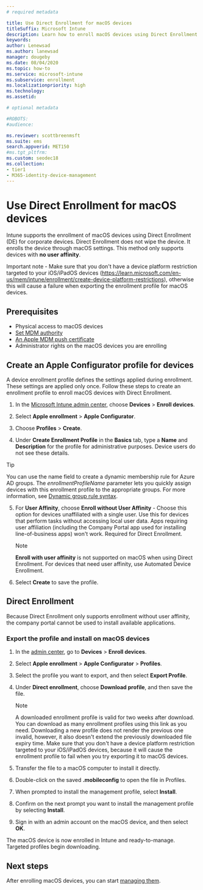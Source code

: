 ```yaml
---
# required metadata

title: Use Direct Enrollment for macOS devices
titleSuffix: Microsoft Intune
description: Learn how to enroll macOS devices using Direct Enrollment.
keywords:
author: Lenewsad
ms.author: lanewsad
manager: dougeby
ms.date: 08/04/2020
ms.topic: how-to
ms.service: microsoft-intune
ms.subservice: enrollment
ms.localizationpriority: high
ms.technology:
ms.assetid: 

# optional metadata

#ROBOTS:
#audience:

ms.reviewer: scottbreenmsft
ms.suite: ems
search.appverid: MET150
#ms.tgt_pltfrm:
ms.custom: seodec18
ms.collection:
- tier1
- M365-identity-device-management
---
```


# Use Direct Enrollment for macOS devices

Intune supports the enrollment of macOS devices using Direct Enrollment (DE) for corporate devices. Direct Enrollment does not wipe the device. It enrolls the device through macOS settings. This method only supports devices with **no user affinity**.

Important note - Make sure that you don't have a device platform restriction targeted to your iOS/iPadOS devices (https://learn.microsoft.com/en-us/mem/intune/enrollment/create-device-platform-restrictions), otherwise this will cause a failure when exporting the enrollment profile for macOS devices. 

## Prerequisites

- Physical access to macOS devices
- [Set MDM authority](../fundamentals/mdm-authority-set.md)
- [An Apple MDM push certificate](apple-mdm-push-certificate-get.md)
 - Administrator rights on the macOS devices you are enrolling

## Create an Apple Configurator profile for devices

A device enrollment profile defines the settings applied during enrollment. These settings are applied only once. Follow these steps to create an enrollment profile to enroll macOS devices with Direct Enrollment.

1. In the [Microsoft Intune admin center](https://go.microsoft.com/fwlink/?linkid=2109431), choose **Devices** > **Enroll devices**.  
2. Select **Apple enrollment** > **Apple Configurator**.  

3. Choose **Profiles** > **Create**.  

4. Under **Create Enrollment Profile** in the **Basics** tab, type a **Name** and **Description** for the profile for administrative purposes. Device users do not see these details.

  >[!TIP] 
  >You can use the name field to create a dynamic membership rule for Azure AD groups. The *enrollmentProfileName* parameter lets you quickly assign devices with this enrollment profile to the appropriate groups. For more information, see [Dynamic group rule syntax](/azure/active-directory/enterprise-users/groups-dynamic-membership#rules-for-devices).  

5. For **User Affinity**, choose **Enroll without User Affinity** - Choose this option for devices unaffiliated with a single user. Use this for devices that perform tasks without accessing local user data. Apps requiring user affiliation (including the Company Portal app used for installing line-of-business apps) won't work. Required for Direct Enrollment.

     > [!NOTE]
     > **Enroll with user affinity** is not supported on macOS when using Direct Enrollment. For devices that need user affinity, use Automated Device Enrollment.

6. Select **Create** to save the profile.  

## Direct Enrollment
Because Direct Enrollment only supports enrollment without user affinity, the company portal cannot be used to install available applications.

### Export the profile and install on macOS devices

1. In the [admin center](https://go.microsoft.com/fwlink/?linkid=2109431), go to **Devices** > **Enroll devices**. 
2. Select **Apple enrollment** > **Apple Configurator** > **Profiles**. 
3. Select the profile you want to export, and then select **Export Profile**.  
4. Under **Direct enrollment**, choose **Download profile**, and then save the file.  

     > [!NOTE]
     > A downloaded enrollment profile is valid for two weeks after download. You can download as many enrollment profiles using this link as you need. Downloading a new profile does not render the previous one invalid, however, it also doesn't extend the previously downloaded file expiry time. Make sure that you don't have a device platform restriction targeted to your iOS/iPadOS devices, because it will cause the enrollment profile to fail when you try exporting it to macOS devices.  
         
5. Transfer the file to a macOS computer to install it directly.
6. Double-click on the saved **.mobileconfig** to open the file in Profiles.
7. When prompted to install the management profile, select **Install**.
8. Confirm on the next prompt you want to install the management profile by selecting **Install**.
9. Sign in with an admin account on the macOS device, and then select **OK**.

The macOS device is now enrolled in Intune and ready-to-manage. Targeted profiles begin downloading.  

## Next steps

After enrolling macOS devices, you can start [managing them](../remote-actions/device-management.md).  
